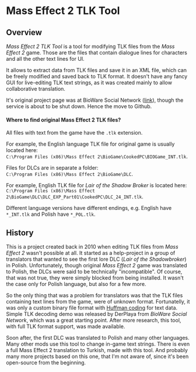 # Mass Effect 2 TLK Tool

## Overview

*Mass Effect 2 TLK Tool* is a tool for modifying TLK files from the *Mass Effect 2* game. Those are the files that contain dialogue lines for characters and all the other text lines for UI.

It allows to extract data from TLK files and save it in an XML file, which can be freely modified and saved back to TLK format. It doesn't have any fancy GUI for live-editing TLK text strings, as it was created mainly to allow collaborative translation.

It's original project page was at BioWare Social Network ([link](http://social.bioware.com/project/3492/)), though the service is about to be shut down. Hence the move to Github.

#### Where to find original Mass Effect 2 TLK files?

All files with text from the game have the `.tlk` extension.

For example, the English language TLK file for original game is usually located here:  
`C:\Program Files (x86)\Mass Effect 2\BioGame\CookedPC\BIOGame_INT.tlk`. 

Files for DLCs are in separate a folder:  
`C:\Program Files (x86)\Mass Effect 2\BioGame\DLC`.

For example, English TLK file for *Lair of the Shadow Broker* is located here:  
`C:\Program Files (x86)\Mass Effect 2\BioGame\DLC\DLC_EXP_Part01\CookedPC\DLC_24_INT.tlk`.

Different language versions have different endings, e.g. English have `*_INT.tlk` and Polish have `*_POL.tlk`.

## History

This is a project created back in 2010 when editing TLK files from *Mass Effect 2* wasn't possible at all. It started as a help-project in a group of translators that wanted to see the first lore DLC (*Lair of the Shadowbroker*) in Polish. Unfortunately, though original *Mass Effect 2* game was translated to Polish, the DLCs were said to be technically "incompatible". Of course, that was not true, they were simply blocked from being installed. It wasn't the case only for Polish language, but also for a few more. 

So the only thing that was a problem for translators was that the TLK files containing text lines from the game, were of unknown format. Fortunatelly, it was only a custom binary file format with [Huffman coding](http://en.wikipedia.org/wiki/Huffman_coding) for text data. Simple TLK decoding demo was released by DerPlaya from *BioWare Social Network*, which was a great starting point. After more research, this tool, with full TLK format support, was made available.

Soon after, the first DLC was translated to Polish and many other languages. Many other mods use this tool to change in-game text strings. There is even a full Mass Effect 2 translation to Turkish, made with this tool. And probably many more projects based on this one, that I'm not aware of, since it's been open-source from the beginning.
